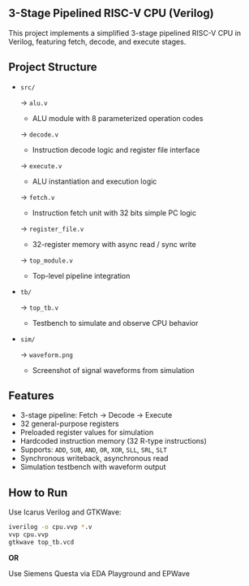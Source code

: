 ## 3-Stage Pipelined RISC-V CPU (Verilog)

This project implements a simplified 3-stage pipelined RISC-V CPU in Verilog, featuring fetch, decode, and execute stages.

## Project Structure

- `src/`
  
  → `alu.v`
    - ALU module with 8 parameterized operation codes

  → `decode.v`  
    - Instruction decode logic and register file interface

  → `execute.v`  
    - ALU instantiation and execution logic

  → `fetch.v`  
    - Instruction fetch unit with 32 bits simple PC logic

  → `register_file.v`  
    - 32-register memory with async read / sync write

  → `top_module.v`  
    - Top-level pipeline integration

- `tb/`

  → `top_tb.v`  
    - Testbench to simulate and observe CPU behavior

- `sim/`

  → `waveform.png`  
    - Screenshot of signal waveforms from simulation

## Features

- 3-stage pipeline: Fetch → Decode → Execute
- 32 general-purpose registers
- Preloaded register values for simulation
- Hardcoded instruction memory (32 R-type instructions)
- Supports: `ADD`, `SUB`, `AND`, `OR`, `XOR`, `SLL`, `SRL`, `SLT`
- Synchronous writeback, asynchronous read
- Simulation testbench with waveform output

## How to Run

Use Icarus Verilog and GTKWave:

```bash
iverilog -o cpu.vvp *.v
vvp cpu.vvp
gtkwave top_tb.vcd
```

**OR**

Use Siemens Questa via EDA Playground and EPWave

